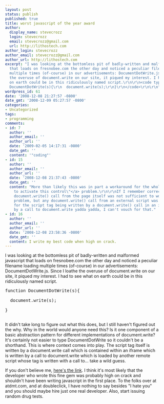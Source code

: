 ```yaml
---
layout: post
status: publish
published: true
title: worst javascript of the year award
author:
  display_name: stevecrozz
  login: stevecrozz
  email: stevecrozz@gmail.com
  url: http://lithostech.com
author_login: stevecrozz
author_email: stevecrozz@gmail.com
author_url: http://lithostech.com
excerpt: "I was looking at the bottomless pit of badly-written and malformed javascript
  that loads on fresnobee.com the other day and noticed a peculiar filename loading
  multiple times (of-course) in our advertisements: DocumentDotWrite.js. Since I loathe
  the overuse of document.write on our site, it piqued my interest. I had to see what
  on earth could be in this ridiculously named script.\r\n\r\n<code type=\"javascript\">\r\nfunction
  DocumentDotWrite(s){\r\n  document.write(s);\r\n}\r\n</code>\r\n\r\n"
wordpress_id: 61
date: '2008-12-08 21:27:57 -0800'
date_gmt: '2008-12-09 05:27:57 -0800'
categories:
- Uncategorized
tags:
- programming
comments:
- id: 7
  author: ''
  author_email: ''
  author_url: ''
  date: '2009-02-05 14:17:31 -0800'
  date_gmt: ''
  content: '"coding"'
- id: 15
  author: ''
  author_email: ''
  author_url: ''
  date: '2008-12-08 21:37:43 -0800'
  date_gmt: ''
  content: "More than likely this was in part a workaround for the whole <a href=\"http://en.wikipedia.org/wiki/Eolas#Browser_changes\">\"Click
    to activate this control\"</a> problem.\r\n\r\nIf I remember correctly, a
    document.write() call from the page itself was not sufficient to work around the
    problem, but any document.write() call from an external script was.\r\n\r\nAs
    for the script tag being written by a document.write() call in an iframe written
    by a call to document.write yadda yadda, I can't vouch for that."
- id: 16
  author: ''
  author_email: ''
  author_url: ''
  date: '2008-12-08 23:58:36 -0800'
  date_gmt: ''
  content: I write my best code when high on crack.
---
```

<p>I was looking at the bottomless pit of badly-written and malformed javascript that loads on fresnobee.com the other day and noticed a peculiar filename loading multiple times (of-course) in our advertisements: DocumentDotWrite.js. Since I loathe the overuse of document.write on our site, it piqued my interest. I had to see what on earth could be in this ridiculously named script.</p></p>
<pre>
function DocumentDotWrite(s){<br />
  document.write(s);<br />
}<br />
</pre><a id="more"></a><a id="more-61"></a></p>
<p>It didn't take long to figure out what this does, but I still haven't figured out the why. Why in the world would anyone need this? Is it one component of a basic abstraction pattern for different implementations of document.write? It's certainly not easier to type DocumentDotWrite so it couldn't be a shorthand. This is where context comes into play. The script tag itself is written by a document.write call which is contained within an iframe which is written by a call to document.write which is loaded by another remote script whose tag is written with a call to... take a wild guess.</p></p>
<p>If you don't believe me, <a href="http://rmd.atdmt.com/tl/DocumentDotWrite.js">here's the link</a>. I think it's most likely that the developer who wrote this fine gem was probably high on crack and shouldn't have been writing javascript in the first place. To the folks over at atdmt.com, and at doubleclick, I have nothing to say besides "I hate you" and you should maybe hire just one real developer. Also, start issuing random drug tests.</p></p>
